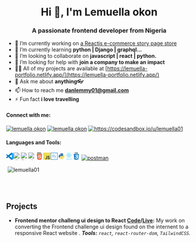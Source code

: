<h1 align="center">Hi 👋, I'm Lemuella okon</h1>
<h3 align="center">A passionate frontend developer from Nigeria</h3>

- 🔭 I’m currently working on [a Reactjs e-commerce story page store](https://vasiti-ng.netlify.app/)
- 🌱 I’m currently learning **python | Django | graphql...**
- 👯 I’m looking to collaborate on **javascript | react | python.**
- 🤝 I’m looking for help with **join a company to make an impact**
- 👨‍💻 All of my projects are available at [https://lemuella-portfolio.netlify.app/](https://lemuella-portfolio.netlify.app/)
- 💬 Ask me about **anything👓**
- 📫 How to reach me **danlemmy01@gmail.com**
- ⚡ Fun fact **i love travelling**

<h4 align="left">Connect with me:</h4>
<p align="left">
<a href="https://linkedin.com/in/lemuella okon" target="blank"><img align="center" src="https://raw.githubusercontent.com/rahuldkjain/github-profile-readme-generator/master/src/images/icons/Social/linked-in-alt.svg" alt="lemuella okon" height="25" width="25" /></a>
<a href="https://stackoverflow.com/users/lemuella okon" target="blank"><img align="center" src="https://raw.githubusercontent.com/rahuldkjain/github-profile-readme-generator/master/src/images/icons/Social/stack-overflow.svg" alt="lemuella okon" height="25" width="25" /></a>
<a href="https://codesandbox.com/https://codesandbox.io/u/lemuella01" target="blank"><img align="center" src="https://raw.githubusercontent.com/rahuldkjain/github-profile-readme-generator/master/src/images/icons/Social/codesandbox.svg" alt="https://codesandbox.io/u/lemuella01" height="25" width="25" /></a>
</p>

<h4 align="left">Languages and Tools:</h4>
<img align="left" alt="Visual Studio Code" width="20px" src="https://raw.githubusercontent.com/github/explore/80688e429a7d4ef2fca1e82350fe8e3517d3494d/topics/visual-studio-code/visual-studio-code.png" /> <img src="https://raw.githubusercontent.com/devicons/devicon/master/icons/css3/css3-original-wordmark.svg" alt="css3" width="20" height="20"/> </a> <a href="https://www.djangoproject.com/" target="_blank" rel="noreferrer"><img align="left" src="https://cdn.worldvectorlogo.com/logos/django.svg" alt="django" width="20" height="20"/> </a> <a href="https://www.figma.com/" target="_blank" rel="noreferrer"> <img align="left" src="https://www.vectorlogo.zone/logos/figma/figma-icon.svg" alt="figma" width="20" height="20"/> </a> <a href="https://git-scm.com/" target="_blank" rel="noreferrer">
<img align="left" src="https://www.vectorlogo.zone/logos/git-scm/git-scm-icon.svg" alt="git" width="20" height="20"/> </a> <a href="https://www.w3.org/html/" target="_blank" rel="noreferrer"> <img align="left" src="https://raw.githubusercontent.com/devicons/devicon/master/icons/html5/html5-original-wordmark.svg" alt="html5" width="20" height="20"/> </a> <a href="https://developer.mozilla.org/en-US/docs/Web/JavaScript" target="_blank" rel="noreferrer"> <img align="left" src="https://raw.githubusercontent.com/devicons/devicon/master/icons/javascript/javascript-original.svg" alt="javascript" width="20" height="20"/> </a> <a href="https://www.photoshop.com/en" target="_blank" rel="noreferrer"> <img align="left" src="https://raw.githubusercontent.com/devicons/devicon/master/icons/photoshop/photoshop-line.svg" alt="photoshop" width="20" height="20"/> </a> 
<a href="https://postman.com" target="_blank" rel="noreferrer"> <img src="https://www.vectorlogo.zone/logos/getpostman/getpostman-icon.svg" alt="postman" width="20" height="20"/> </a> <a href="https://www.python.org" target="_blank" rel="noreferrer"> <img align="left" src="https://raw.githubusercontent.com/devicons/devicon/master/icons/python/python-original.svg" alt="python" width="20" height="20"/> </a> <a href="https://reactjs.org/" target="_blank" rel="noreferrer"> <img align="left" src="https://raw.githubusercontent.com/devicons/devicon/master/icons/react/react-original-wordmark.svg" alt="react" width="20" height="20"/> </a>

<p>&nbsp;<img align="center" src="https://github-readme-stats.vercel.app/api?username=lemuella01&show_icons=true&locale=en" alt="lemuella01" />
  
  
  <br><br>
## Projects
- <strong>Frontend mentor challeng  ui design to React [Code](https://github.com/Lemuella01/fec-skillzed/tree/assignment)/[Live](https://fec-skillzed.netlify.app/):</strong> My work on converting the Frontend challenge ui design  found on the internent to a responsive React website .
  *<strong>Tools:</strong> ``react``, ``react-router-dom``,  ``TailwindCSS``.*
